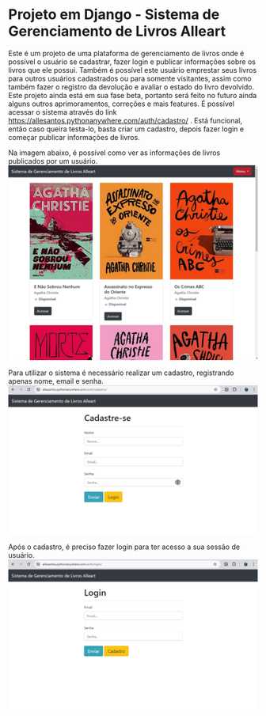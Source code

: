 # Projeto em Django - Sistema de Gerenciamento de Livros Alleart
 
Este é um projeto de uma plataforma de gerenciamento de livros onde é possível o usuário se cadastrar, fazer login e publicar informações sobre os livros que ele possui. Também é possível este usuário emprestar seus livros para outros usuários cadastrados ou para somente visitantes, assim como também fazer o registro da devolução e avaliar o estado do livro devolvido. Este projeto ainda está em sua fase beta, portanto será feito no futuro ainda alguns outros aprimoramentos, correções e mais features. É possível acessar o sistema através do link https://allesantos.pythonanywhere.com/auth/cadastro/ . Está funcional, então caso queira testa-lo, basta criar um cadastro, depois fazer login e começar publicar informações de livros.

Na imagem abaixo, é possível como ver as informações de livros publicados por um usuário.
<img src = "https://github.com/allesantos/allesantos/blob/main/imagens/Biblioteca-Django/01.png">

Para utilizar o sistema é necessário realizar um cadastro, registrando apenas nome, email e senha.
<img src = "https://github.com/allesantos/allesantos/blob/main/imagens/Biblioteca-Django/07.png">

Após o cadastro, é preciso fazer login para ter acesso a sua sessão de usuário.
<img src = "https://github.com/allesantos/allesantos/blob/main/imagens/Biblioteca-Django/08.png">

